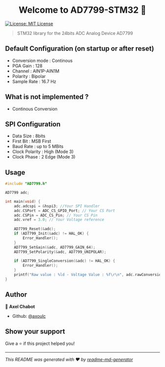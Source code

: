 <h1 align="center">Welcome to AD7799-STM32 👋</h1>
<p>
  <a href="https://github.com/axoulc/AD7799-STM32/blob/main/LICENSE" target="_blank">
    <img alt="License: MIT License" src="https://img.shields.io/badge/License-MIT License-yellow.svg" />
  </a>
</p>

> STM32 library for the 24bits ADC Analog Device AD7799

## Default Configuration (on startup or after reset)
- Conversion mode : Continous
- PGA Gain : 128
- Channel : AIN1P-AIN1M
- Polarity : Bipolar
- Sample Rate : 16.7 Hz

## What is not implemented ?
- Continous Conversion

## SPI Configuration
- Data Size : 8bits
- First Bit : MSB First
- Baud Rate : up to 5 MBits
- Clock Polarity : High (Mode 3)
- Clock Phase : 2 Edge (Mode 3)

## Usage

```C
#include "AD7799.h"

AD7799 adc;

int main(void) {
    adc.adcspi = &hspi3; //Your SPI Handler
	adc.CSPort = ADC_CS_GPIO_Port; // Your CS Port
	adc.CSPin = ADC_CS_Pin; // Your CS Pin
	adc.vref = 3.0; // Your Voltage reference
	
	AD7799_Reset(&adc);
	if (AD7799_Init(&adc) != HAL_OK) {
	    Error_Handler();
	}
	AD7799_SetGain(&adc, AD7799_GAIN_64);
	AD7799_SetPolarity(&adc, AD7799_UNIPOLAR);
	
	if (AD7799_SingleConversion(&adc) != HAL_OK) {
	    Error_Handler();
	}
	printf("Raw value : %ld - Voltage Value : %f\r\n", adc.rawConversion, adc.voltConversion);
}
```

## Author

👤 **Axel Chabot**

* Github: [@axoulc](https://github.com/axoulc)

## Show your support

Give a ⭐️ if this project helped you!

***
_This README was generated with ❤️ by [readme-md-generator](https://github.com/kefranabg/readme-md-generator)_
